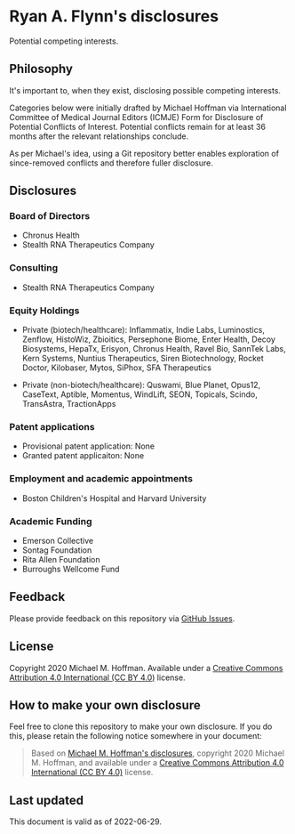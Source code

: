 # Ryan A. Flynn's disclosures

Potential competing interests.

## Philosophy 

It's important to, when they exist, disclosing possible competing interests.

Categories below were initially drafted by Michael Hoffman via International Committee of Medical Journal Editors (ICMJE) Form for Disclosure of Potential Conflicts of Interest. Potential conflicts remain for at least 36 months after the relevant relationships conclude.

As per Michael's idea, using a Git repository better enables exploration of since-removed conflicts and therefore fuller disclosure.

## Disclosures
### Board of Directors
- Chronus Health
- Stealth RNA Therapeutics Company

### Consulting
- Stealth RNA Therapeutics Company

### Equity Holdings
- Private (biotech/healthcare): Inflammatix, Indie Labs, Luminostics, Zenflow, HistoWiz, Zbioitics, Persephone Biome, Enter Health, Decoy Biosystems, HepaTx, Erisyon, Chronus Health, Ravel Bio, SannTek Labs, Kern Systems, Nuntius Therapeutics, Siren Biotechnology, Rocket Doctor, Kilobaser, Mytos, SiPhox, SFA Therapeutics

- Private (non-biotech/healthcare): Quswami, Blue Planet, Opus12, CaseText, Aptible, Momentus, WindLift, SEON, Topicals, Scindo, TransAstra, TractionApps

### Patent applications
- Provisional patent application: None
- Granted patent applicaiton: None

### Employment and academic appointments
- Boston Children's Hospital and Harvard University

### Academic Funding
- Emerson Collective
- Sontag Foundation
- Rita Allen Foundation
- Burroughs Wellcome Fund



## Feedback

Please provide feedback on this repository via [GitHub Issues](https://github.com/michaelmhoffman/disclosure/issues).

## License

Copyright 2020 Michael M. Hoffman.
Available under a [Creative Commons Attribution 4.0 International (CC BY 4.0)](https://creativecommons.org/licenses/by/4.0/) license.

## How to make your own disclosure

Feel free to clone this repository to make your own disclosure.
If you do this, please retain the following notice somewhere in your document:

> Based on [Michael M. Hoffman's disclosures](https://github.com/michaelmhoffman/disclosure), copyright 2020 Michael M. Hoffman, and available under a [Creative Commons Attribution 4.0 International (CC BY 4.0)](https://creativecommons.org/licenses/by/4.0/) license.

## Last updated

This document is valid as of 2022-06-29.
